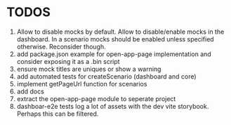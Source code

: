# TODOS

1. Allow to disable mocks by default. Allow to disable/enable mocks in the dashboard.
   In a scenario mocks should be enabled unless specified otherwise. Reconsider though.
1. add package.json example for open-app-page implementation and consider exposing it as a .bin script
1. ensure mock titles are uniques or show a warning
1. add automated tests for createScenario (dashboard and core)
1. implement getPageUrl function for scenarios
1. add docs
1. extract the open-app-page module to seperate project
1. dashboar-e2e tests log a lot of assets with the dev vite storybook. Perhaps this can be filtered.
